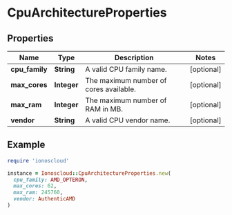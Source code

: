 # CpuArchitectureProperties

## Properties

| Name | Type | Description | Notes |
| ---- | ---- | ----------- | ----- |
| **cpu_family** | **String** | A valid CPU family name. | [optional] |
| **max_cores** | **Integer** | The maximum number of cores available. | [optional] |
| **max_ram** | **Integer** | The maximum number of RAM in MB. | [optional] |
| **vendor** | **String** | A valid CPU vendor name. | [optional] |

## Example

```ruby
require 'ionoscloud'

instance = Ionoscloud::CpuArchitectureProperties.new(
  cpu_family: AMD_OPTERON,
  max_cores: 62,
  max_ram: 245760,
  vendor: AuthenticAMD
)
```

